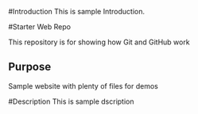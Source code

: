 #Introduction
This is sample Introduction.

#Starter Web Repo

This repository is for showing how Git and GitHub work

## Purpose

Sample website with plenty of files for demos

#Description
This is sample dscription